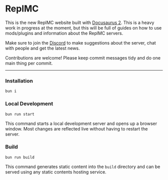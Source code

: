 # ReplMC

This is the new ReplMC website built with [Docusaurus 2](https://docusaurus.io/).
This is a heavy work in progress at the moment, but this will be full of guides on how to use mods/plugins and information about the ReplMC servers.

Make sure to join the [Discord](https://discord.gg/friendsofreplit) to make suggestions about the server, chat with people and get the latest news.

Contributions are welcome! Please keep commit messages tidy and do one main thing per commit.

---

### Installation

```
bun i
```

### Local Development

```
bun run start
```

This command starts a local development server and opens up a browser window. Most changes are reflected live without having to restart the server.

### Build

```
bun run build
```

This command generates static content into the `build` directory and can be served using any static contents hosting service.
